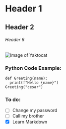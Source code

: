 # Header 1
## Header 2
###### Header 6

![Image of Yaktocat](https://octodex.github.com/images/yaktocat.png)



### Python Code Example:
```
def Greeting(name):
  print(f"Hello {name}")
Greeting("cesar")
```


### To do:
- [ ] Change my password
- [ ] Call my brother
- [x] Learn Markdown
